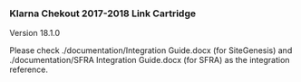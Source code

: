 ### Klarna Chekout 2017-2018 Link Cartridge
Version 18.1.0

Please check ./documentation/Integration Guide.docx (for SiteGenesis) and ./documentation/SFRA Integration Guide.docx (for SFRA) as the integration reference.